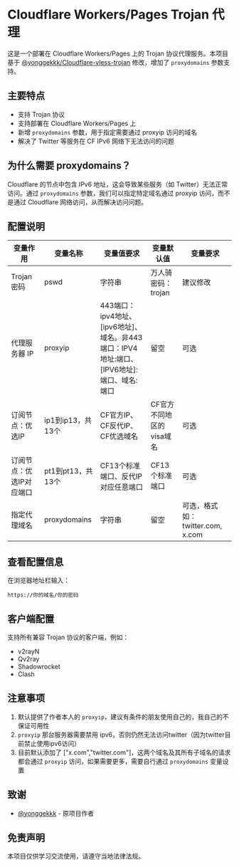 # Cloudflare Workers/Pages Trojan 代理

这是一个部署在 Cloudflare Workers/Pages 上的 Trojan 协议代理服务。本项目基于 [@yonggekkk/Cloudflare-vless-trojan](https://github.com/yonggekkk/Cloudflare-vless-trojan) 修改，增加了 `proxydomains` 参数支持。

## 主要特点

- 支持 Trojan 协议
- 支持部署在 Cloudflare Workers/Pages 上
- 新增 `proxydomains` 参数，用于指定需要通过 proxyip 访问的域名
- 解决了 Twitter 等服务在 CF IPv6 网络下无法访问的问题

## 为什么需要 proxydomains？

Cloudflare 的节点中包含 IPv6 地址，这会导致某些服务（如 Twitter）无法正常访问。通过 `proxydomains` 参数，我们可以指定特定域名通过 proxyip 访问，而不是通过 Cloudflare 网络访问，从而解决访问问题。

## 配置说明

| 变量作用 | 变量名称 | 变量值要求 | 变量默认值 | 变量要求 |
|---------|---------|------------|------------|---------|
| Trojan 密码 | pswd | 字符串 | 万人骑密码：trojan | 建议修改 |
| 代理服务器 IP | proxyip | 443端口：ipv4地址、[ipv6地址]、域名。非443端口：IPV4地址:端口、[IPV6地址]:端口、域名:端口 | 留空 | 可选 |
| 订阅节点：优选IP | ip1到ip13，共13个 | CF官方IP、CF反代IP、CF优选域名 | CF官方不同地区的visa域名 | 可选 |
| 订阅节点：优选IP对应端口 | pt1到pt13，共13个 | CF13个标准端口、反代IP对应任意端口 | CF13个标准端口 | 可选 |
| 指定代理域名 | proxydomains | 字符串 | 留空 | 可选，格式如：twitter.com, x.com |


## 查看配置信息

在浏览器地址栏输入：
```
https://你的域名/你的密码
```

## 客户端配置

支持所有兼容 Trojan 协议的客户端，例如：
- v2rayN
- Qv2ray
- Shadowrocket
- Clash

## 注意事项

1. 默认提供了作者本人的 `proxyip`，建议有条件的朋友使用自己的，我自己的不保证可用性
2. `proxyip` 那台服务器需要禁用 ipv6，否则仍然无法访问twitter（因为twitter目前禁止使用ipv6访问）
3. 目前默认添加了 ["x.com","twitter.com"]，这两个域名及其所有子域名的请求都会通过 `proxyip` 访问，如果需要更多，需要自行通过 `proxydomains` 变量设置

## 致谢

- [@yonggekkk](https://github.com/yonggekkk) - 原项目作者

## 免责声明

本项目仅供学习交流使用，请遵守当地法律法规。
